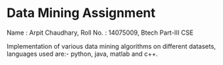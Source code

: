 # Data Mining Assignment
Name : Arpit Chaudhary, Roll No. : 14075009, Btech Part-III CSE 

Implementation of various data mining algorithms on different datasets, languages used are:- python, java, matlab and c++.
